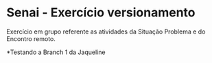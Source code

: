 # Senai - Exercício versionamento

Exercício em grupo referente as atividades da Situação Problema e do Encontro remoto.

*Testando a Branch 1 da Jaqueline